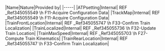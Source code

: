 ﻿

|Name|Nature|Provided by|
|-----|
|ATPsetting|Internal| REF _Ref345055549 \h F11-Acquire Configuration Data|
|TrackMap|Internal| REF _Ref345055549 \h F11-Acquire Configuration Data|
|TrainFrontLocation|Internal| REF _Ref345055747 \h F33-Confirm Train Localization|
|TrainLocalized|Internal| REF _Ref345055736 \h F32-Update Train Location|
|TrainMaxSpeed|Internal| REF _Ref345055703 \h F27-Compute Train Kinematics|
|TrainRearLocation|Internal| REF _Ref345055747 \h F33-Confirm Train Localization|

